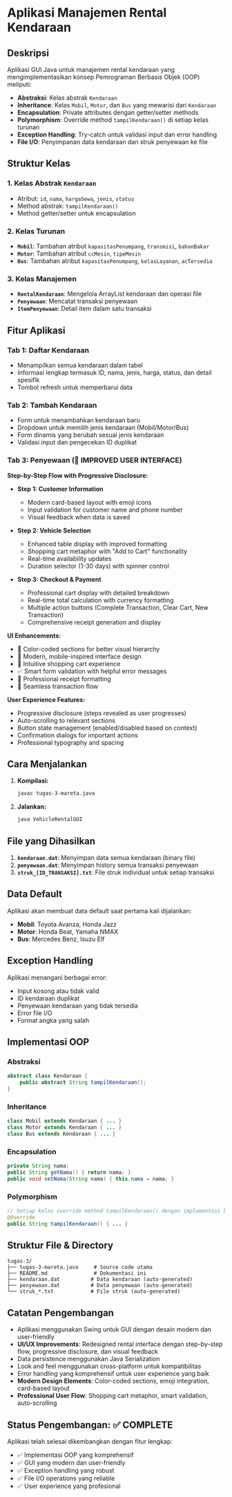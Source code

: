 # Aplikasi Manajemen Rental Kendaraan

## Deskripsi

Aplikasi GUI Java untuk manajemen rental kendaraan yang mengimplementasikan konsep Pemrograman Berbasis Objek (OOP) meliputi:

- **Abstraksi**: Kelas abstrak `Kendaraan`
- **Inheritance**: Kelas `Mobil`, `Motor`, dan `Bus` yang mewarisi dari `Kendaraan`
- **Encapsulation**: Private attributes dengan getter/setter methods
- **Polymorphism**: Override method `tampilKendaraan()` di setiap kelas turunan
- **Exception Handling**: Try-catch untuk validasi input dan error handling
- **File I/O**: Penyimpanan data kendaraan dan struk penyewaan ke file

## Struktur Kelas

### 1. Kelas Abstrak `Kendaraan`

- Atribut: `id`, `nama`, `hargaSewa`, `jenis`, `status`
- Method abstrak: `tampilKendaraan()`
- Method getter/setter untuk encapsulation

### 2. Kelas Turunan

- **`Mobil`**: Tambahan atribut `kapasitasPenumpang`, `transmisi`, `bahanBakar`
- **`Motor`**: Tambahan atribut `ccMesin`, `tipeMesin`
- **`Bus`**: Tambahan atribut `kapasitasPenumpang`, `kelasLayanan`, `acTersedia`

### 3. Kelas Manajemen

- **`RentalKendaraan`**: Mengelola ArrayList kendaraan dan operasi file
- **`Penyewaan`**: Mencatat transaksi penyewaan
- **`ItemPenyewaan`**: Detail item dalam satu transaksi

## Fitur Aplikasi

### Tab 1: Daftar Kendaraan

- Menampilkan semua kendaraan dalam tabel
- Informasi lengkap termasuk ID, nama, jenis, harga, status, dan detail spesifik
- Tombol refresh untuk memperbarui data

### Tab 2: Tambah Kendaraan

- Form untuk menambahkan kendaraan baru
- Dropdown untuk memilih jenis kendaraan (Mobil/Motor/Bus)
- Form dinamis yang berubah sesuai jenis kendaraan
- Validasi input dan pengecekan ID duplikat

### Tab 3: Penyewaan (🔄 IMPROVED USER INTERFACE)

**Step-by-Step Flow with Progressive Disclosure:**

- **Step 1: Customer Information**

  - Modern card-based layout with emoji icons
  - Input validation for customer name and phone number
  - Visual feedback when data is saved

- **Step 2: Vehicle Selection**

  - Enhanced table display with improved formatting
  - Shopping cart metaphor with "Add to Cart" functionality
  - Real-time availability updates
  - Duration selector (1-30 days) with spinner control

- **Step 3: Checkout & Payment**
  - Professional cart display with detailed breakdown
  - Real-time total calculation with currency formatting
  - Multiple action buttons (Complete Transaction, Clear Cart, New Transaction)
  - Comprehensive receipt generation and display

**UI Enhancements:**

- 🎨 Color-coded sections for better visual hierarchy
- 📱 Modern, mobile-inspired interface design
- 🛒 Intuitive shopping cart experience
- ✅ Smart form validation with helpful error messages
- 📄 Professional receipt formatting
- 🔄 Seamless transaction flow

**User Experience Features:**

- Progressive disclosure (steps revealed as user progresses)
- Auto-scrolling to relevant sections
- Button state management (enabled/disabled based on context)
- Confirmation dialogs for important actions
- Professional typography and spacing

## Cara Menjalankan

1. **Kompilasi:**

   ```bash
   javac tugas-3-mareta.java
   ```

2. **Jalankan:**
   ```bash
   java VehicleRentalGUI
   ```

## File yang Dihasilkan

1. **`kendaraan.dat`**: Menyimpan data semua kendaraan (binary file)
2. **`penyewaan.dat`**: Menyimpan history semua transaksi penyewaan
3. **`struk_[ID_TRANSAKSI].txt`**: File struk individual untuk setiap transaksi

## Data Default

Aplikasi akan membuat data default saat pertama kali dijalankan:

- **Mobil**: Toyota Avanza, Honda Jazz
- **Motor**: Honda Beat, Yamaha NMAX
- **Bus**: Mercedes Benz, Isuzu Elf

## Exception Handling

Aplikasi menangani berbagai error:

- Input kosong atau tidak valid
- ID kendaraan duplikat
- Penyewaan kendaraan yang tidak tersedia
- Error file I/O
- Format angka yang salah

## Implementasi OOP

### Abstraksi

```java
abstract class Kendaraan {
    public abstract String tampilKendaraan();
}
```

### Inheritance

```java
class Mobil extends Kendaraan { ... }
class Motor extends Kendaraan { ... }
class Bus extends Kendaraan { ... }
```

### Encapsulation

```java
private String nama;
public String getNama() { return nama; }
public void setNama(String nama) { this.nama = nama; }
```

### Polymorphism

```java
// Setiap kelas override method tampilKendaraan() dengan implementasi berbeda
@Override
public String tampilKendaraan() { ... }
```

## Struktur File & Directory

```
tugas-3/
├── tugas-3-mareta.java     # Source code utama
├── README.md               # Dokumentasi ini
├── kendaraan.dat          # Data kendaraan (auto-generated)
├── penyewaan.dat          # Data penyewaan (auto-generated)
└── struk_*.txt            # File struk (auto-generated)
```

## Catatan Pengembangan

- Aplikasi menggunakan Swing untuk GUI dengan desain modern dan user-friendly
- **UI/UX Improvements**: Redesigned rental interface dengan step-by-step flow, progressive disclosure, dan visual feedback
- Data persistence menggunakan Java Serialization
- Look and feel menggunakan cross-platform untuk kompatibilitas
- Error handling yang komprehensif untuk user experience yang baik
- **Modern Design Elements**: Color-coded sections, emoji integration, card-based layout
- **Professional User Flow**: Shopping cart metaphor, smart validation, auto-scrolling

## Status Pengembangan: ✅ COMPLETE

Aplikasi telah selesai dikembangkan dengan fitur lengkap:

- ✅ Implementasi OOP yang komprehensif
- ✅ GUI yang modern dan user-friendly
- ✅ Exception handling yang robust
- ✅ File I/O operations yang reliable
- ✅ User experience yang profesional
